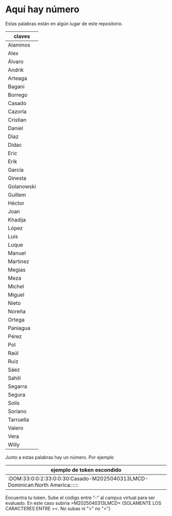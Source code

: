 # Aquí hay número

Estas palabras están en algún lugar de este repositorio.


| claves |
|--------|
|Alaminos|
|Alex|
|Álvaro|
|Andrik|
|Arteaga|
|Bagani|
|Borrego|
|Casado|
|Cazorla|
|Cristian|
|Daniel|
|Diaz|
|Dídac|
|Eric|
|Erik|
|García|
|Ginesta|
|Golanowski|
|Guillem|
|Héctor|
|Joan|
|Khadija|
|López|
|Luis|
|Luque|
|Manuel|
|Martinez|
|Megias|
|Meza|
|Michel|
|Miguel|
|Nieto|
|Noreña|
|Ortega|
|Paniagua|
|Pérez|
|Pol|
|Raúl|
|Ruiz|
|Sáez|
|Sahili|
|Segarra|
|Segura|
|Solís|
|Soriano|
|Tarruella|
|Valero|
|Vera|
|Willy|


Junto a estas palabras hay un número. Por ejemplo

|ejemplo de token escondido|
|---------------------------------------------------------------------------|
|:DOM:33:0:0:2:33:0:0:30:Casado-M2025040313LMCD-Dominican:North America::::::|


Encuentra tu token. Sube el código entre "-" al campus virtual para ser evaluado. En este caso subiría >M2025040313LMCD< (SOLAMENTE LOS CARACTERES ENTRE ><. No subas ni ">" no "<")
